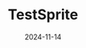 ---  
layout: startup_page  
title: "TestSprite"  
id: "testsprite.com"  
permalink: "/testspritetestsprite.com11142024/"  
website: "https://www.testsprite.com/"  
funding_round: "Pre-Seed"  
funding_amount: "$1.5M"  
investors: "Techstars, Jinqiu Capital, MiraclePlus, Hat-trick Capital, EdgeCase Capital Partners, Rafael Barroso"  
about: "TestSprite develops AI-powered autonomous software testing tools designed to automate testing across back-end and front-end systems. Their tool aims to significantly reduce manual testing efforts for developers, accelerating development cycles and improving software quality. This is particularly beneficial for teams working with AI-generated code."  
markets: "AI, Software Testing, CloudTech & DevOps, Artificial Intelligence & Machine Learning"  
hq: "Seattle, Washington, United States"  
founded_year: "2023"  
linkedin: "https://www.linkedin.com/company/testsprite"  
twitter: "https://twitter.com/test_sprite"  
instagram: ""  
facebook: ""  
crunchbase: "https://www.crunchbase.com/organization/testsprite"  
pitchbook: "https://pitchbook.com/profiles/company/591359-05"  

date_display: "14-Nov-2024"  
date: "2024-11-14"

# SEO Optimization  
meta_title: "TestSprite - Pre-Seed Funding ($1.5M)"  
meta_description: "TestSprite, TestSprite develops AI-powered autonomous software testing tools designed to automate testing across back-end and front-end systems. Their tool aims t..."  
meta_keywords: "TestSprite, AI, Software Testing, CloudTech & DevOps, Artificial Intelligence & Machine Learning, Pre-Seed funding"  
canonical_url: "https://startup.projectstartups.com/testspritetestsprite.com11142024/"  
---